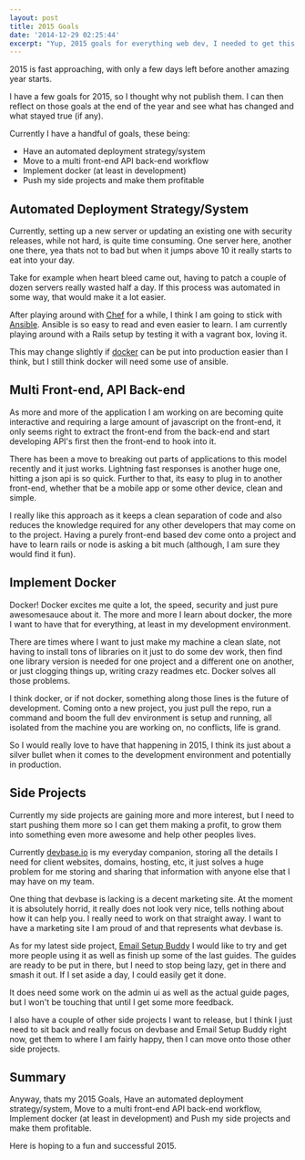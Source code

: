 ```yaml
---
layout: post
title: 2015 Goals
date: '2014-12-29 02:25:44'
excerpt: "Yup, 2015 goals for everything web dev, I needed to get this down in some form so I can review later in the year to see if anything has changed or not, should be interesting as I have a lot planned"
---
```


2015 is fast approaching, with only a few days left before another amazing year starts.

I have a few goals for 2015, so I thought why not publish them. I can then reflect on those goals at the end of the year and see what has changed and what stayed true (if any).

Currently I have a handful of goals, these being:

- Have an automated deployment strategy/system
- Move to a multi front-end API back-end workflow
- Implement docker (at least in development)
- Push my side projects and make them profitable

## Automated Deployment Strategy/System
Currently, setting up a new server or updating an existing one with security releases, while not hard, is quite time consuming.
One server here, another one there, yea thats not to bad but when it jumps above 10 it really starts to eat into your day.

Take for example when heart bleed came out, having to patch a couple of dozen servers really wasted half a day.
If this process was automated in some way, that would make it a lot easier.

After playing around with [Chef](https://www.chef.io/chef/) for a while, I think I am going to stick with [Ansible](http://www.ansible.com/). 
Ansible is so easy to read and even easier to learn. I am currently playing around with a Rails setup by testing it with a vagrant box, loving it.

This may change slightly if [docker](http://docker.com/) can be put into production easier than I think, but I still think docker will need some use of ansible.

## Multi Front-end, API Back-end
As more and more of the application I am working on are becoming quite interactive and requiring a large amount of javascript on the front-end, it only seems right to extract the front-end from the back-end and start developing API's first then the front-end to hook into it.

There has been a move to breaking out parts of applications to this model recently and it just works. Lightning fast responses is another huge one, hitting a json api is so quick.
Further to that, its easy to plug in to another front-end, whether that be a mobile app or some other device, clean and simple.

I really like this approach as it keeps a clean separation of code and also reduces the knowledge required for any other developers that may come on to the project. Having a purely front-end based dev come onto a project and have to learn rails or node is asking a bit much (although, I am sure they would find it fun).

## Implement Docker
Docker! Docker excites me quite a lot, the speed, security and just pure awesomesauce about it. The more and more I learn about docker, the more I want to have that for everything, at least in my development environment.

There are times where I want to just make my machine a clean slate, not having to install tons of libraries on it just to do some dev work, then find one library version is needed for one project and a different one on another, or just clogging things up, writing crazy readmes etc. Docker solves all those problems.

I think docker, or if not docker, something along those lines is the future of development. Coming onto a new project, you just pull the repo, run a command and boom the full dev environment is setup and running, all isolated from the machine you are working on, no conflicts, life is grand.

So I would really love to have that happening in 2015, I think its just about a silver bullet when it comes to the development environment and potentially in production.

## Side Projects
Currently my side projects are gaining more and more interest, but I need to start pushing them more so I can get them making a profit, to grow them into something even more awesome and help other peoples lives.

Currently [devbase.io](https://devbase.io/) is my everyday companion, storing all the details I need for client websites, domains, hosting, etc, it just solves a huge problem for me storing and sharing that information with anyone else that I may have on my team.

One thing that devbase is lacking is a decent marketing site. At the moment it is absolutely horrid, it really does not look very nice, tells nothing about how it can help you.
I really need to work on that straight away. I want to have a marketing site I am proud of and that represents what devbase is.

As for my latest side project, [Email Setup Buddy](http://emailsetupbuddy.com/) I would like to try and get more people using it as well as finish up some of the last guides.
The guides are ready to be put in there, but I need to stop being lazy, get in there and smash it out. If I set aside a day, I could easily get it done.

It does need some work on the admin ui as well as the actual guide pages, but I won't be touching that until I get some more feedback.

I also have a couple of other side projects I want to release, but I think I just need to sit back and really focus on devbase and Email Setup Buddy right now, get them to where I am fairly happy, then I can move onto those other side projects.

## Summary
Anyway, thats my 2015 Goals, Have an automated deployment strategy/system, Move to a multi front-end API back-end workflow, Implement docker (at least in development) and Push my side projects and make them profitable.

Here is hoping to a fun and successful 2015.

